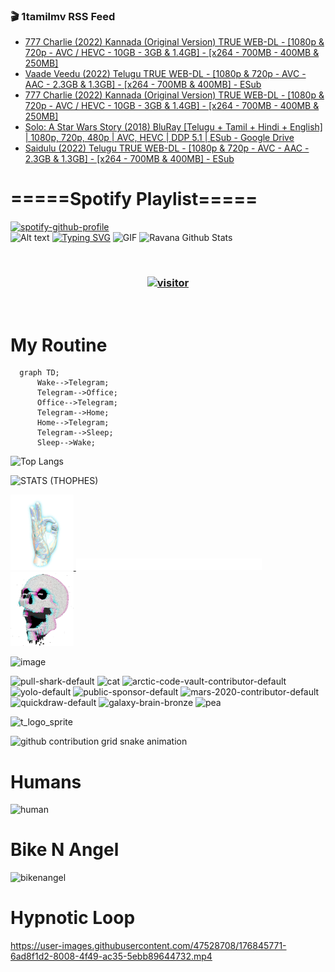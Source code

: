 ### 🎬 1tamilmv RSS Feed

<!-- BLOG-POST-LIST:START -->
- [777 Charlie &lpar;2022&rpar; Kannada &lpar;Original Version&rpar; TRUE WEB-DL - [1080p &amp; 720p - AVC / HEVC - 10GB - 3GB &amp; 1.4GB] - [x264 - 700MB - 400MB &amp; 250MB]](https://www.1tamilmv.pics/index.php?/forums/topic/166392-777-charlie-2022-kannada-original-version-true-web-dl-1080p-720p-avc-hevc-10gb-3gb-14gb-x264-700mb-400mb-250mb/&do=findComment&comment=332127)
- [Vaade Veedu &lpar;2022&rpar; Telugu TRUE WEB-DL - [1080p &amp; 720p - AVC - AAC - 2.3GB &amp; 1.3GB] - [x264 - 700MB &amp; 400MB] - ESub](https://www.1tamilmv.pics/index.php?/forums/topic/166402-vaade-veedu-2022-telugu-true-web-dl-1080p-720p-avc-aac-23gb-13gb-x264-700mb-400mb-esub/&do=findComment&comment=332126)
- [777 Charlie &lpar;2022&rpar; Kannada &lpar;Original Version&rpar; TRUE WEB-DL - [1080p &amp; 720p - AVC / HEVC - 10GB - 3GB &amp; 1.4GB] - [x264 - 700MB - 400MB &amp; 250MB]](https://www.1tamilmv.pics/index.php?/forums/topic/166392-777-charlie-2022-kannada-original-version-true-web-dl-1080p-720p-avc-hevc-10gb-3gb-14gb-x264-700mb-400mb-250mb/&do=findComment&comment=332125)
- [Solo: A Star Wars Story &lpar;2018&rpar; BluRay [Telugu + Tamil + Hindi + English] | 1080p, 720p, 480p | AVC, HEVC | DDP 5.1 | ESub - Google Drive](https://www.1tamilmv.pics/index.php?/forums/topic/166401-solo-a-star-wars-story-2018-bluray-telugu-tamil-hindi-english-1080p-720p-480p-avc-hevc-ddp-51-esub-google-drive/&do=findComment&comment=332124)
- [Saidulu &lpar;2022&rpar; Telugu TRUE WEB-DL - [1080p &amp; 720p - AVC - AAC - 2.3GB &amp; 1.3GB] - [x264 - 700MB &amp; 400MB] - ESub](https://www.1tamilmv.pics/index.php?/forums/topic/166400-saidulu-2022-telugu-true-web-dl-1080p-720p-avc-aac-23gb-13gb-x264-700mb-400mb-esub/&do=findComment&comment=332123)
<!-- BLOG-POST-LIST:END -->

# =====Spotify Playlist=====
[![spotify-github-profile](https://spotify-github-profile.vercel.app/api/view?uid=31rfzgmuvvewegdlxvlev4ynz4vu&cover_image=true&theme=default&bar_color=53b14f&bar_color_cover=true)](https://ravana69.github.io/rss)
</br>
![Alt text](https://spotify-recently-played-readme.vercel.app/api?user=31rfzgmuvvewegdlxvlev4ynz4vu)
[![Typing SVG](https://readme-typing-svg.herokuapp.com?color=%2336BCF7&center=true&vCenter=true&multiline=true&height=81&lines=I+AM+RAVANA;CONTACT+ME+ON+TELEGRAM%3A+%40R4V4N4)](https://git.io/typing-svg)
<img align="centre" height="400px" width="490px" alt="GIF" src="https://github.com/ravana69/ravana69/blob/master/rvm.gif" />
![Ravana Github Stats](https://github-readme-stats.vercel.app/api?username=ravana69&&show_icons=true&theme=radical)

<br />
<h3 align="center"> <a href="https://t.me/r4v4n4"><img src="https://profile-counter.glitch.me/ravana69/count.svg" alt="visitor" width="600"></a> </h3>
</br>

<H1>My Routine</H1>

```mermaid
  graph TD;
      Wake-->Telegram;
      Telegram-->Office;
      Office-->Telegram;
      Telegram-->Home;
      Home-->Telegram;
      Telegram-->Sleep;
      Sleep-->Wake;
```
![Top Langs](https://github-readme-stats.vercel.app/api/top-langs/?username=ravana69&&show_icons=true&theme=radical)

![STATS (THOPHES)](https://github-profile-trophy.vercel.app/?username=ravana69&theme=gruvbox&margin-w=10&margin-h=15&column=8)
<br />
<p align="left">
    <a href="#">
        <img width="20%" src="./assets/images/hand.gif" alt="" />
    </a>
    <a href="#">
        <img width="59%" src="./assets/images/spacer.png" alt="" >
    </a>
    <a href="#">
        <img width="20%" src="./assets/images/skull.gif" alt="" />
    </a>
</p>


![image](https://user-images.githubusercontent.com/47528708/175298537-0623dc00-7b1a-4ec1-b5b1-71768763a234.png)

<img width="148" alt="pull-shark-default" src="https://user-images.githubusercontent.com/47528708/176419715-70981865-4dc6-489a-8a1a-06842db67b15.gif"> <img width="148" alt="cat" src="https://user-images.githubusercontent.com/47528708/179149594-60701d0e-e626-415f-9958-80736351eadd.gif"> <img width="148" alt="arctic-code-vault-contributor-default" src="https://user-images.githubusercontent.com/47528708/175267501-e1fbbb8f-c2b2-4882-b865-2ac4debef26c.png"> <img width="148" alt="yolo-default" src="https://user-images.githubusercontent.com/47528708/175267654-281a1880-1129-4b7b-bf2f-de5dd2bc5afa.png"> <img width="148" alt="public-sponsor-default" src="https://user-images.githubusercontent.com/47528708/175268448-2e78cc75-fb25-4d76-bd22-7df520446b45.png"> <img width="148" alt="mars-2020-contributor-default" src="https://user-images.githubusercontent.com/47528708/175268475-de6d987a-3be9-4353-86a5-23b422559355.png"> <img width="148" alt="quickdraw-default" src="https://user-images.githubusercontent.com/47528708/179148665-33e7c2c8-5d95-413e-8b25-6862820a5fe7.png"> <img width="148" alt="galaxy-brain-bronze" src="https://user-images.githubusercontent.com/47528708/176419717-e2fdca8b-0fdc-47dd-9511-a7ff52178a33.gif"> <img width="148" alt="pea" src="https://user-images.githubusercontent.com/47528708/179149608-800ce6e1-7d24-4bfe-8e84-5628e6d5497d.gif">

![t_logo_sprite](https://user-images.githubusercontent.com/47528708/175293007-21ff1792-1fca-4be3-bcae-12fdc3aa414f.svg)

![github contribution grid snake animation](https://raw.githubusercontent.com/ravana69/ravana69/output/github-contribution-grid-snake-dark.svg#gh-dark-mode-only)

# Humans
<img width="170" alt="human" src="https://user-images.githubusercontent.com/47528708/176413829-c142d478-1c96-4c3c-a2a4-2dd35374c335.gif">

# Bike N Angel
<img width="170" alt="bikenangel" src="https://user-images.githubusercontent.com/47528708/176616968-3a44f91e-8016-477c-9bb5-c4689a1adbee.gif">

# Hypnotic Loop

https://user-images.githubusercontent.com/47528708/176845771-6ad8f1d2-8008-4f49-ac35-5ebb89644732.mp4

